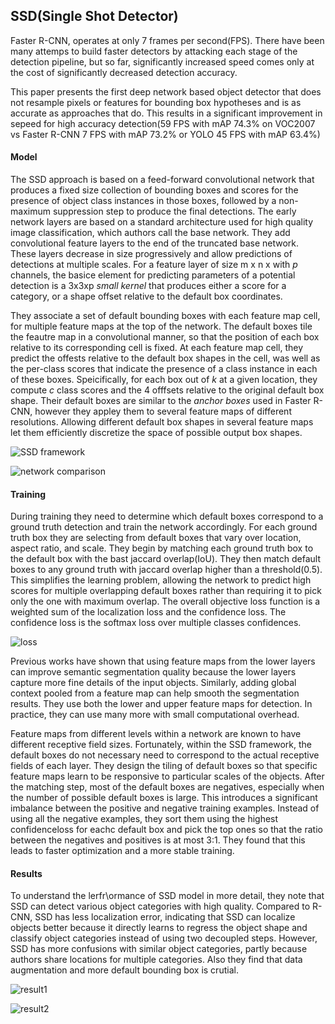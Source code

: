 ## SSD(Single Shot Detector)

Faster R-CNN, operates at only 7 frames per second(FPS). There have been many attemps to build faster detectors by attacking each stage of the detection pipeline, but so far, significantly increased speed comes only at the cost of significantly decreased detection accuracy.

This paper presents the first deep network based object detector that does not resample pixels or features for bounding box hypotheses and is as accurate as approaches that do. This results in a significant improvement in sepeed for high accuracy  detection(59 FPS with mAP 74.3% on VOC2007 vs Faster R-CNN 7 FPS with mAP 73.2% or YOLO 45 FPS with mAP 63.4%)




#### Model

The SSD approach is based on a feed-forward convolutional network that produces a fixed size collection of bounding boxes and scores for the presence of object class instances in those boxes, followed by a non-maximum suppression step to produce the final detections. The early network layers are based on a standard architecture used for high quality image classification, which authors call the base network. They add convolutional feature layers to the end of the truncated base network. These layers decrease in size progressively and allow predictions of detections at multiple scales. For a feature layer of size m x n x with _p_ channels, the basice element for predicting parameters of a potential detection is a 3x3xp _small kernel_ that produces either a score for a category, or a shape offset relative to the default box coordinates. 

They associate a set of default bounding boxes with  each feature map cell, for multiple feature maps at the top of the network. The default boxes tile the feautre map in a convolutional manner, so that the position of each box relative to its corresponding cell is fixed. At each feature map cell, they predict the offests relative to the default box shapes in the cell, was well as the per-class scores that indicate the presence of a class instance in each of these boxes. Speicifically, for each box out of _k_ at a given location, they compute _c_ class scores and the 4 offfsets relative to the original default box shape. Their default boxes are similar to the _anchor boxes_ used in Faster R-CNN, however they appley them to several feature maps of different resolutions. Allowing different default box shapes in several feature maps let them efficiently discretize the space of possible output box shapes. 


![SSD framework](https://user-images.githubusercontent.com/90513931/223299960-3610e948-0471-4a0a-9adb-5699f734997a.png)


![network comparison](https://user-images.githubusercontent.com/90513931/223299967-668da981-5a9b-420f-83af-1b4d2b1a40a9.png)


#### Training

During training they need to determine which default boxes correspond to a ground truth detection and train the network accordingly. For each ground truth box they are selecting from default boxes that vary over location, aspect ratio, and scale. They begin by matching each ground truth box to the default box with the bast jaccard overlap(IoU). They then match default boxes to any ground truth with jaccard overlap higher than a threshold(0.5). This simplifies the learning problem, allowing the network to predict high scores for multiple overlapping default boxes rather than requiring it to pick only the one with maximum  overlap. The overall objective loss function is a weighted sum of the localization loss and the confidence loss. The confidence loss is the softmax loss over multiple classes confidences.

![loss](https://user-images.githubusercontent.com/90513931/223305936-7231a649-1d72-428f-9b1c-f646caef96e2.png)

Previous works have shown that using feature maps from the lower layers can improve semantic segmentation quality because the lower layers capture more fine details of the input objects. Similarly, adding global context pooled from a feature map can help smooth the segmentation results. They use both the lower and upper feature maps for detection. In practice, they can use many more with small computational overhead.

Feature maps from different levels within a network are known to have different receptive field sizes. Fortunately, within the SSD framework, the default boxes do not necessary need to correspond to the actual receptive fields of each layer. They design the tiling of default boxes so that specific feature maps learn to be responsive to particular scales of the objects. After the matching step, most of the default boxes are negatives, especially when the number of possible default boxes is large. This introduces a significant imbalance between the positive and negative training examples. Instead of using all the negative examples, they sort them using the highest confidenceloss for eachc default box and pick the top ones so that the ratio between the negatives and positives is at most 3:1. They found that this leads to faster optimization and a more stable training.


#### Results

To understand the lerfr\ormance of SSD model in more detail, they note that SSD can detect various object categories with high quality. Compared to R-CNN, SSD has less localization error, indicating that SSD can localize objects better because it directly learns to regress the object shape and classify object categories instead of using two decoupled steps. However, SSD has more confusions with similar object categories, partly because authors share locations for multiple categories. Also they find that data augmentation and more default bounding box is crutial.

![result1](https://user-images.githubusercontent.com/90513931/223309368-058c1813-c7c7-440c-b842-c38ec7badba7.png)


![result2](https://user-images.githubusercontent.com/90513931/223309370-94068bd7-4525-4541-8b38-457d0015b2e2.png)
